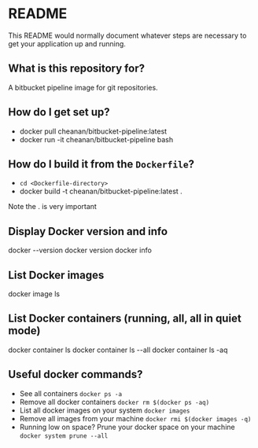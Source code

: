 # README

This README would normally document whatever steps are necessary to get your application up and running.

## What is this repository for?

A bitbucket pipeline image for git repositories.

## How do I get set up?

- docker pull cheanan/bitbucket-pipeline:latest
- docker run -it cheanan/bitbucket-pipeline bash

## How do I build it from the `Dockerfile`?

- `cd <Dockerfile-directory>`
- docker build -t cheanan/bitbucket-pipeline:latest .

Note the . is very important

## Display Docker version and info

docker --version
docker version
docker info

## List Docker images

docker image ls

## List Docker containers (running, all, all in quiet mode)

docker container ls
docker container ls --all
docker container ls -aq

## Useful docker commands?

- See all containers `docker ps -a`
- Remove all docker containers `docker rm $(docker ps -aq)`
- List all docker images on your system `docker images`
- Remove all images from your machine `docker rmi $(docker images -q)`
- Running low on space? Prune your docker space on your machine `docker system prune --all`
